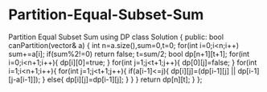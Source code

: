 # Partition-Equal-Subset-Sum
Partition Equal Subset Sum using DP
class Solution {
public:
    bool canPartition(vector<int>& a) {
        int n=a.size(),sum=0,t=0;
        for(int i=0;i<n;i++) sum+=a[i];
        if(sum%2!=0) return false;
        t=sum/2;
        bool dp[n+1][t+1];
        for(int i=0;i<n+1;i++){
            dp[i][0]=true;
        }
        for(int j=1;j<t+1;j++){
            dp[0][j]=false;
        }
        for(int i=1;i<n+1;i++){
            for(int j=1;j<t+1;j++){
                if(a[i-1]<=j){
                    dp[i][j]=(dp[i-1][j] || dp[i-1][j-a[i-1]]);
                }
                else{
                    dp[i][j]=dp[i-1][j];
                }
            }
        }
        return dp[n][t];
    }
};
